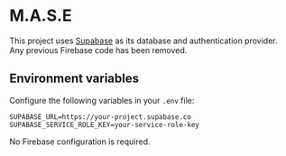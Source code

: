 # M.A.S.E

This project uses [Supabase](https://supabase.com) as its database and authentication provider. Any previous Firebase code has been removed.

## Environment variables

Configure the following variables in your `.env` file:

```
SUPABASE_URL=https://your-project.supabase.co
SUPABASE_SERVICE_ROLE_KEY=your-service-role-key
```

No Firebase configuration is required.

